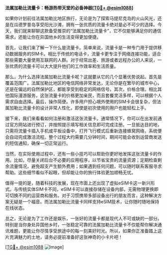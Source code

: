 **法属加勒比流量卡：畅游热带天堂的必备神器[[TG💪+ @esim1088](https://t.me/s/esim1088)]**

如果你计划前往法属加勒比地区旅行，无论是为了探索马提尼克岛的火山风光，还是在瓜德罗普岛享受阳光沙滩，拥有一张优质的流量卡绝对是必不可少的选择。今天，我们就来聊聊这款备受推崇的“法属加勒比流量卡”，它不仅能够满足你的通信需求，还能让你在异国他乡的生活变得更加便捷。

首先，让我们来了解一下什么是流量卡。简单来说，流量卡是一种专门用于提供移动数据服务的SIM卡。相比于传统的电话卡，流量卡更专注于网络连接功能，适合那些需要大量使用互联网的人群。对于经常出差、旅游或者远程办公的人来说，一张优质的流量卡可以大大提升他们的工作效率和生活质量。

那么，为什么选择法属加勒比流量卡呢？这就要从它的几个显著优势说起。首先是覆盖范围广。法属加勒比地区的电信网络非常发达，无论你是在繁华的城市中心，还是在偏远的自然保护区，都能享受到稳定的网络信号。其次，价格合理。相比其他国际漫游服务，这张流量卡的价格更加亲民，而且套餐灵活多样，可以根据个人需求自由选择。最后，操作简便。许多用户担心境外使用的SIM卡会很复杂，但法属加勒比流量卡的设计非常人性化，即使是初次使用的用户也能轻松上手。

接下来，我们来看看如何注册和激活这张流量卡。通常情况下，你可以在出发前通过官方网站进行预订，并按照提示填写相关信息即可完成注册。一旦抵达目的地，只需将流量卡插入手机或平板设备中，打开飞行模式后重新连接蜂窝网络，系统便会自动完成激活流程。整个过程大约需要几分钟时间，期间可能会收到运营商发送的短信通知，确保一切正常运行。

当然，在实际使用过程中，还有一些小技巧可以帮助你更好地发挥这张流量卡的作用。比如，尽量关闭后台不必要的应用程序，以节省宝贵的流量资源；定期检查剩余流量情况，避免超支产生额外费用；如果遇到任何问题，可以随时联系客服寻求帮助。这些细节看似不起眼，但却能让你的旅行体验更加顺畅无忧。

值得一提的是，随着科技的发展，现在市面上还出现了虚拟eSIM卡这一新兴形式。与传统实体SIM卡不同，eSIM卡可以直接存储在设备内部，无需物理更换即可切换不同的运营商和服务。对于习惯携带多部设备出行的朋友而言，这种解决方案无疑是一个福音。而法属加勒比流量卡同样支持eSIM技术，让你随时随地保持在线状态。

总之，无论是为了工作还是娱乐，一张好的流量卡都是现代人不可或缺的一部分。特别是当你身处异国他乡时，一张稳定可靠的法属加勒比流量卡不仅能帮你解决通讯难题，更能让你尽情享受旅途中的每一刻美好时光。所以，如果你正准备踏上这片充满魅力的土地，请务必提前准备好这张神奇的小卡片吧！

[[TG💪+ @esim1088](https://t.me/s/esim1088) ![Image](https://i.postimg.cc/4NQfJmqS/Snipaste-2025-05-13-00-14-12.png)]